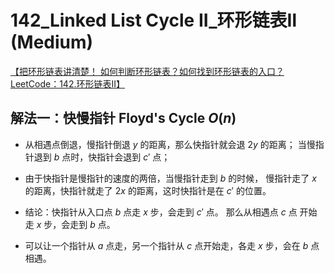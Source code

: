 # 142_Linked List Cycle II_环形链表Ⅱ (Medium)

[【把环形链表讲清楚！ 如何判断环形链表？如何找到环形链表的入口？ LeetCode：142.环形链表II】]( https://www.bilibili.com/video/BV1if4y1d7ob/?share_source=copy_web&vd_source=672840fcf5c68492bb4e1f49d5c87506)

## 解法一：快慢指针 Floyd's Cycle $O(n)$

- 从相遇点倒退，慢指针倒退 $y$ 的距离，那么快指针就会退 $2y$ 的距离；
当慢指针退到 $b$ 点时，快指针会退到 $c'$ 点；

- 由于快指针是慢指针的速度的两倍，当慢指针走到 $b$ 的时候，
慢指针走了 $x$ 的距离，快指针就走了 $2x$ 的距离，这时快指针是在 $c'$ 的位置。

- 结论：快指针从入口点 $b$ 点走 $x$ 步，会走到 $c'$ 点。
          那么从相遇点 $c$ 点 开始走 $x$ 步，会走到 $b$ 点。

- 可以让一个指针从 $a$ 点走，另一个指针从 $c$ 点开始走，各走 $x$ 步，会在 $b$ 点相遇。
